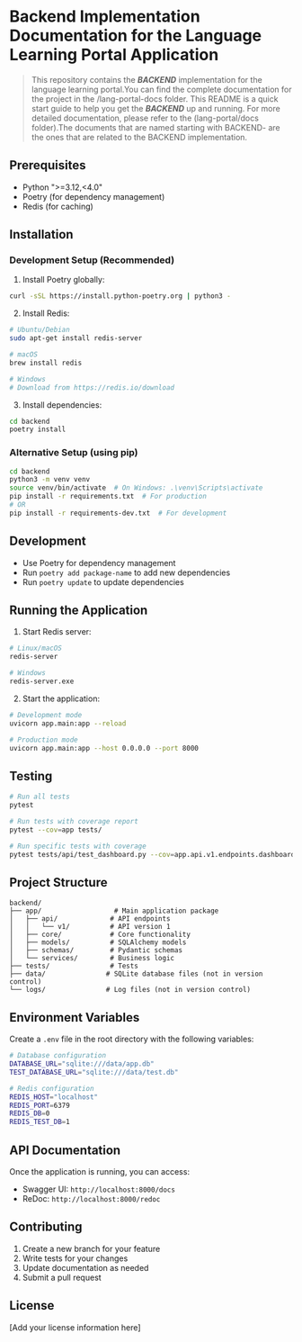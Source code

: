 # Backend Implementation Documentation for the Language Learning Portal Application

> This repository contains the ***BACKEND*** implementation for the language learning portal.You can find the complete documentation for the project in the /lang-portal-docs folder. This README is a quick start guide to help you get the ***BACKEND*** up and running. For more detailed documentation, please refer to the (lang-portal/docs folder).The documents that are named starting with BACKEND- are the ones that are related to the BACKEND implementation.


## Prerequisites

- Python ">=3.12,<4.0"
- Poetry (for dependency management)
- Redis (for caching)

## Installation

### Development Setup (Recommended)
1. Install Poetry globally:
```bash
curl -sSL https://install.python-poetry.org | python3 -
```

2. Install Redis:
```bash
# Ubuntu/Debian
sudo apt-get install redis-server

# macOS
brew install redis

# Windows
# Download from https://redis.io/download
```

3. Install dependencies:
```bash
cd backend
poetry install
```

### Alternative Setup (using pip)
```bash
cd backend
python3 -m venv venv
source venv/bin/activate  # On Windows: .\venv\Scripts\activate
pip install -r requirements.txt  # For production
# OR
pip install -r requirements-dev.txt  # For development
```

## Development
- Use Poetry for dependency management
- Run `poetry add package-name` to add new dependencies
- Run `poetry update` to update dependencies

## Running the Application
1. Start Redis server:
```bash
# Linux/macOS
redis-server

# Windows
redis-server.exe
```

2. Start the application:
```bash
# Development mode
uvicorn app.main:app --reload

# Production mode
uvicorn app.main:app --host 0.0.0.0 --port 8000
```

## Testing
```bash
# Run all tests
pytest

# Run tests with coverage report
pytest --cov=app tests/

# Run specific tests with coverage
pytest tests/api/test_dashboard.py --cov=app.api.v1.endpoints.dashboard --cov=app.services.dashboard --cov-report=term-missing
```

## Project Structure
```
backend/
├── app/                  # Main application package
│   ├── api/             # API endpoints
│   │   └── v1/          # API version 1
│   ├── core/            # Core functionality
│   ├── models/          # SQLAlchemy models
│   ├── schemas/         # Pydantic schemas
│   └── services/        # Business logic
├── tests/               # Tests
├── data/               # SQLite database files (not in version control)
└── logs/               # Log files (not in version control)
```

## Environment Variables
Create a `.env` file in the root directory with the following variables:
```bash
# Database configuration
DATABASE_URL="sqlite:///data/app.db"
TEST_DATABASE_URL="sqlite:///data/test.db"

# Redis configuration
REDIS_HOST="localhost"
REDIS_PORT=6379
REDIS_DB=0
REDIS_TEST_DB=1
```

## API Documentation
Once the application is running, you can access:
- Swagger UI: `http://localhost:8000/docs`
- ReDoc: `http://localhost:8000/redoc`

## Contributing
1. Create a new branch for your feature
2. Write tests for your changes
3. Update documentation as needed
4. Submit a pull request

## License
[Add your license information here]
